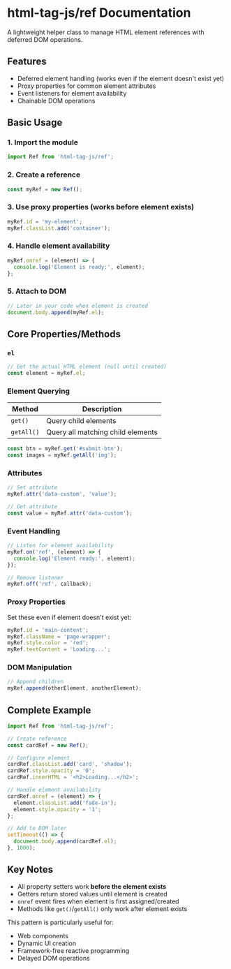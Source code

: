 # html-tag-js/ref Documentation

A lightweight helper class to manage HTML element references with deferred DOM operations.

## Features

- Deferred element handling (works even if the element doesn't exist yet)
- Proxy properties for common element attributes
- Event listeners for element availability
- Chainable DOM operations

## Basic Usage

### 1. Import the module

```js
import Ref from 'html-tag-js/ref';
```

### 2. Create a reference

```js
const myRef = new Ref();
```

### 3. Use proxy properties (works before element exists)

```js
myRef.id = 'my-element';
myRef.classList.add('container');
```

### 4. Handle element availability

```js
myRef.onref = (element) => {
  console.log('Element is ready:', element);
};
```

### 5. Attach to DOM

```js
// Later in your code when element is created
document.body.append(myRef.el);
```

## Core Properties/Methods

### `el`

```js
// Get the actual HTML element (null until created)
const element = myRef.el;
```

### Element Querying

| Method       | Description                          |
|--------------|--------------------------------------|
| `get()`      | Query child elements                 |
| `getAll()`   | Query all matching child elements    |

```js
const btn = myRef.get('#submit-btn');
const images = myRef.getAll('img');
```

### Attributes

```js
// Set attribute
myRef.attr('data-custom', 'value');

// Get attribute
const value = myRef.attr('data-custom');
```

### Event Handling

```js
// Listen for element availability
myRef.on('ref', (element) => {
  console.log('Element ready:', element);
});

// Remove listener
myRef.off('ref', callback);
```

### Proxy Properties

Set these even if element doesn't exist yet:

```js
myRef.id = 'main-content';
myRef.className = 'page-wrapper';
myRef.style.color = 'red';
myRef.textContent = 'Loading...';
```

### DOM Manipulation

```js
// Append children
myRef.append(otherElement, anotherElement);
```

## Complete Example

```js
import Ref from 'html-tag-js/ref';

// Create reference
const cardRef = new Ref();

// Configure element
cardRef.classList.add('card', 'shadow');
cardRef.style.opacity = '0';
cardRef.innerHTML = '<h2>Loading...</h2>';

// Handle element availability
cardRef.onref = (element) => {
  element.classList.add('fade-in');
  element.style.opacity = '1';
};

// Add to DOM later
setTimeout(() => {
  document.body.append(cardRef.el);
}, 1000);
```

## Key Notes

- All property setters work **before the element exists**
- Getters return stored values until element is created
- `onref` event fires when element is first assigned/created
- Methods like `get()`/`getAll()` only work after element exists

This pattern is particularly useful for:

- Web components
- Dynamic UI creation
- Framework-free reactive programming
- Delayed DOM operations
